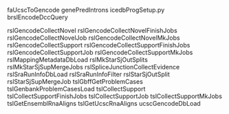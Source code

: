 
faUcscToGencode
genePredIntrons
icedbProgSetup.py
brslEncodeDccQuery

rslGencodeCollectNovel
rslGencodeCollectNovelFinishJobs
rslGencodeCollectNovelJob
rslGencodeCollectNovelMkJobs
rslGencodeCollectSupport
rslGencodeCollectSupportFinishJobs
rslGencodeCollectSupportJob
rslGencodeCollectSupportMkJobs
rslMappingMetadataDbLoad
rslMkStarSjOutSplits
rslMkStarSjSupMergeJobs
rslSpliceJunctionCollectEvidence
rslSraRunInfoDbLoad
rslSraRunInfoFilter
rslStarSjOutSplit
rslStarSjSupMergeJob
tslGbffGetProblemCases
tslGenbankProblemCasesLoad
tslCollectSupport
tslCollectSupportFinishJobs
tslCollectSupportJob
tslCollectSupportMkJobs
tslGetEnsemblRnaAligns
tslGetUcscRnaAligns
ucscGencodeDbLoad
